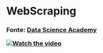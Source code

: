<!DOCTYPE html>
<html>
<body>
  
<h1>WebScraping</h1>
<h3>Fonte: <a href="https://www.datascienceacademy.com.br/">Data Science Academy</a></>

[![Watch the video](https://i.imgur.com/vKb2F1B.png)](https://youtu.be/vt5fpE0bzSY)

</body>
</html>
